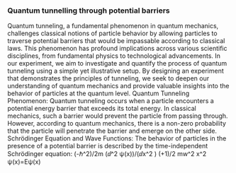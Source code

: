 ### Quantum tunnelling through potential barriers
Quantum tunneling, a fundamental phenomenon in quantum mechanics, challenges classical notions of particle behavior by allowing particles to traverse potential barriers that would be impassable according to classical laws. This phenomenon has profound implications across various scientific disciplines, from fundamental physics to technological advancements.
In our experiment, we aim to investigate and quantify the process of quantum tunneling using a simple yet illustrative setup. By designing an experiment that demonstrates the principles of tunneling, we seek to deepen our understanding of quantum mechanics and provide valuable insights into the behavior of particles at the quantum level.
Quantum Tunneling Phenomenon:
Quantum tunneling occurs when a particle encounters a potential energy barrier that exceeds its total energy. In classical mechanics, such a barrier would prevent the particle from passing through. However, according to quantum mechanics, there is a non-zero probability that the particle will penetrate the barrier and emerge on the other side.
Schrödinger Equation and Wave Functions:
The behavior of particles in the presence of a potential barrier is described by the time-independent Schrödinger equation:
(-ℏ^2)/2m  (ⅆ^2 ψ(x))/(ⅆx^2 )  (+1)/2 mw^2 x^2 ψ(x)=Eψ(x)  